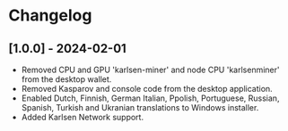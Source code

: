 # Changelog

## [1.0.0] - 2024-02-01
- Removed CPU and GPU 'karlsen-miner' and node CPU 'karlsenminer' from the desktop wallet.
- Removed Kasparov and console code from the desktop application.
- Enabled Dutch, Finnish, German Italian, Ppolish, Portuguese, Russian, Spanish, Turkish and Ukranian translations to Windows installer.
- Added Karlsen Network support.

